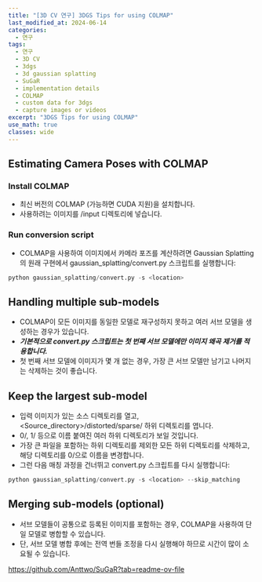 ```yaml
---
title: "[3D CV 연구] 3DGS Tips for using COLMAP"
last_modified_at: 2024-06-14
categories:
  - 연구
tags:
  - 연구
  - 3D CV
  - 3dgs
  - 3d gaussian splatting
  - SuGaR
  - implementation details
  - COLMAP
  - custom data for 3dgs
  - capture images or videos
excerpt: "3DGS Tips for using COLMAP"
use_math: true
classes: wide
---
```


## Estimating Camera Poses with COLMAP

### Install COLMAP
- 최신 버전의 COLMAP (가능하면 CUDA 지원)을 설치합니다.
- 사용하려는 이미지를 <location>/input 디렉토리에 넣습니다.

### Run conversion script
- COLMAP을 사용하여 이미지에서 카메라 포즈를 계산하려면 Gaussian Splatting의 원래 구현에서 gaussian_splatting/convert.py 스크립트를 실행합니다:

```python
python gaussian_splatting/convert.py -s <location>
```

## Handling multiple sub-models
- COLMAP이 모든 이미지를 동일한 모델로 재구성하지 못하고 여러 서브 모델을 생성하는 경우가 있습니다.
- ***기본적으로 convert.py 스크립트는 첫 번째 서브 모델에만 이미지 왜곡 제거를 적용합니다.***
- 첫 번째 서브 모델에 이미지가 몇 개 없는 경우, 가장 큰 서브 모델만 남기고 나머지는 삭제하는 것이 좋습니다.

## Keep the largest sub-model
- 입력 이미지가 있는 소스 디렉토리를 열고, <Source_directory>/distorted/sparse/ 하위 디렉토리를 엽니다.
- 0/, 1/ 등으로 이름 붙여진 여러 하위 디렉토리가 보일 것입니다.
- 가장 큰 파일을 포함하는 하위 디렉토리를 제외한 모든 하위 디렉토리를 삭제하고, 해당 디렉토리를 0/으로 이름을 변경합니다.
- 그런 다음 매칭 과정을 건너뛰고 convert.py 스크립트를 다시 실행합니다:

```python
python gaussian_splatting/convert.py -s <location> --skip_matching
```

## Merging sub-models (optional)
- 서브 모델들이 공통으로 등록된 이미지를 포함하는 경우, COLMAP을 사용하여 단일 모델로 병합할 수 있습니다.
- 단, 서브 모델 병합 후에는 전역 번들 조정을 다시 실행해야 하므로 시간이 많이 소요될 수 있습니다.

https://github.com/Anttwo/SuGaR?tab=readme-ov-file



